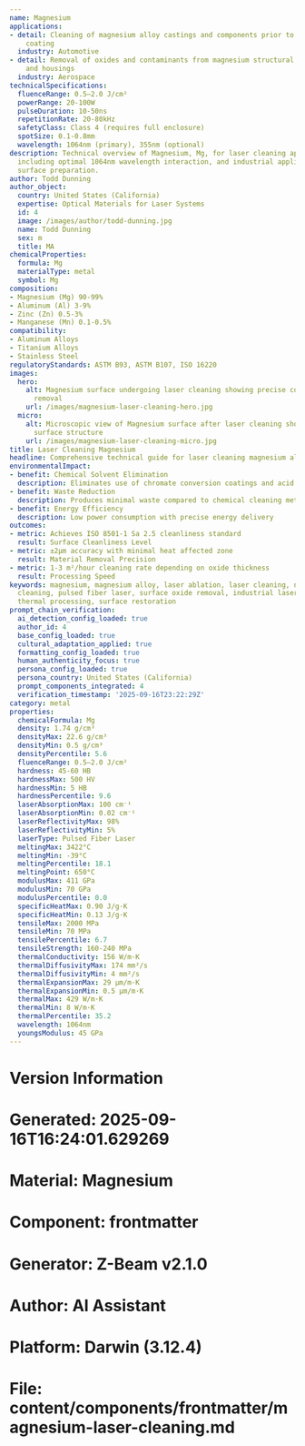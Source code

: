 ```yaml
---
name: Magnesium
applications:
- detail: Cleaning of magnesium alloy castings and components prior to welding or
    coating
  industry: Automotive
- detail: Removal of oxides and contaminants from magnesium structural components
    and housings
  industry: Aerospace
technicalSpecifications:
  fluenceRange: 0.5–2.0 J/cm²
  powerRange: 20-100W
  pulseDuration: 10-50ns
  repetitionRate: 20-80kHz
  safetyClass: Class 4 (requires full enclosure)
  spotSize: 0.1-0.8mm
  wavelength: 1064nm (primary), 355nm (optional)
description: Technical overview of Magnesium, Mg, for laser cleaning applications,
  including optimal 1064nm wavelength interaction, and industrial applications in
  surface preparation.
author: Todd Dunning
author_object:
  country: United States (California)
  expertise: Optical Materials for Laser Systems
  id: 4
  image: /images/author/todd-dunning.jpg
  name: Todd Dunning
  sex: m
  title: MA
chemicalProperties:
  formula: Mg
  materialType: metal
  symbol: Mg
composition:
- Magnesium (Mg) 90-99%
- Aluminum (Al) 3-9%
- Zinc (Zn) 0.5-3%
- Manganese (Mn) 0.1-0.5%
compatibility:
- Aluminum Alloys
- Titanium Alloys
- Stainless Steel
regulatoryStandards: ASTM B93, ASTM B107, ISO 16220
images:
  hero:
    alt: Magnesium surface undergoing laser cleaning showing precise contamination
      removal
    url: /images/magnesium-laser-cleaning-hero.jpg
  micro:
    alt: Microscopic view of Magnesium surface after laser cleaning showing detailed
      surface structure
    url: /images/magnesium-laser-cleaning-micro.jpg
title: Laser Cleaning Magnesium
headline: Comprehensive technical guide for laser cleaning magnesium alloys
environmentalImpact:
- benefit: Chemical Solvent Elimination
  description: Eliminates use of chromate conversion coatings and acid treatments
- benefit: Waste Reduction
  description: Produces minimal waste compared to chemical cleaning methods
- benefit: Energy Efficiency
  description: Low power consumption with precise energy delivery
outcomes:
- metric: Achieves ISO 8501-1 Sa 2.5 cleanliness standard
  result: Surface Cleanliness Level
- metric: ±2μm accuracy with minimal heat affected zone
  result: Material Removal Precision
- metric: 1-3 m²/hour cleaning rate depending on oxide thickness
  result: Processing Speed
keywords: magnesium, magnesium alloy, laser ablation, laser cleaning, non-contact
  cleaning, pulsed fiber laser, surface oxide removal, industrial laser parameters,
  thermal processing, surface restoration
prompt_chain_verification:
  ai_detection_config_loaded: true
  author_id: 4
  base_config_loaded: true
  cultural_adaptation_applied: true
  formatting_config_loaded: true
  human_authenticity_focus: true
  persona_config_loaded: true
  persona_country: United States (California)
  prompt_components_integrated: 4
  verification_timestamp: '2025-09-16T23:22:29Z'
category: metal
properties:
  chemicalFormula: Mg
  density: 1.74 g/cm³
  densityMax: 22.6 g/cm³
  densityMin: 0.5 g/cm³
  densityPercentile: 5.6
  fluenceRange: 0.5–2.0 J/cm²
  hardness: 45-60 HB
  hardnessMax: 500 HV
  hardnessMin: 5 HB
  hardnessPercentile: 9.6
  laserAbsorptionMax: 100 cm⁻¹
  laserAbsorptionMin: 0.02 cm⁻¹
  laserReflectivityMax: 98%
  laserReflectivityMin: 5%
  laserType: Pulsed Fiber Laser
  meltingMax: 3422°C
  meltingMin: -39°C
  meltingPercentile: 18.1
  meltingPoint: 650°C
  modulusMax: 411 GPa
  modulusMin: 70 GPa
  modulusPercentile: 0.0
  specificHeatMax: 0.90 J/g·K
  specificHeatMin: 0.13 J/g·K
  tensileMax: 2000 MPa
  tensileMin: 70 MPa
  tensilePercentile: 6.7
  tensileStrength: 160-240 MPa
  thermalConductivity: 156 W/m·K
  thermalDiffusivityMax: 174 mm²/s
  thermalDiffusivityMin: 4 mm²/s
  thermalExpansionMax: 29 µm/m·K
  thermalExpansionMin: 0.5 µm/m·K
  thermalMax: 429 W/m·K
  thermalMin: 8 W/m·K
  thermalPercentile: 35.2
  wavelength: 1064nm
  youngsModulus: 45 GPa
---
```


# Version Information
# Generated: 2025-09-16T16:24:01.629269
# Material: Magnesium
# Component: frontmatter
# Generator: Z-Beam v2.1.0
# Author: AI Assistant
# Platform: Darwin (3.12.4)
# File: content/components/frontmatter/magnesium-laser-cleaning.md